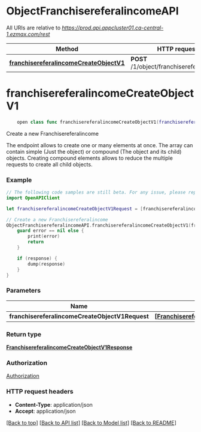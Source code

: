 # ObjectFranchisereferalincomeAPI

All URIs are relative to *https://prod.api.appcluster01.ca-central-1.ezmax.com/rest*

Method | HTTP request | Description
------------- | ------------- | -------------
[**franchisereferalincomeCreateObjectV1**](ObjectFranchisereferalincomeAPI.md#franchisereferalincomecreateobjectv1) | **POST** /1/object/franchisereferalincome | Create a new Franchisereferalincome


# **franchisereferalincomeCreateObjectV1**
```swift
    open class func franchisereferalincomeCreateObjectV1(franchisereferalincomeCreateObjectV1Request: [FranchisereferalincomeCreateObjectV1Request], completion: @escaping (_ data: FranchisereferalincomeCreateObjectV1Response?, _ error: Error?) -> Void)
```

Create a new Franchisereferalincome

The endpoint allows to create one or many elements at once.  The array can contain simple (Just the object) or compound (The object and its child) objects.  Creating compound elements allows to reduce the multiple requests to create all child objects.

### Example 
```swift
// The following code samples are still beta. For any issue, please report via http://github.com/OpenAPITools/openapi-generator/issues/new
import OpenAPIClient

let franchisereferalincomeCreateObjectV1Request = [franchisereferalincome-createObject-v1-Request(objFranchisereferalincome: franchisereferalincome-Request(fkiFranchisebrokerID: 123, fkiFranchisereferalincomeprogramID: 123, fkiPeriodID: 123, dFranchisereferalincomeLoan: "dFranchisereferalincomeLoan_example", dFranchisereferalincomeFranchiseamount: "dFranchisereferalincomeFranchiseamount_example", dFranchisereferalincomeFranchisoramount: "dFranchisereferalincomeFranchisoramount_example", dFranchisereferalincomeAgentamount: "dFranchisereferalincomeAgentamount_example", dtFranchisereferalincomeDisbursed: "dtFranchisereferalincomeDisbursed_example", tFranchisereferalincomeComment: "tFranchisereferalincomeComment_example", fkiFranchiseofficeID: 123, sFranchisereferalincomeRemoteid: "sFranchisereferalincomeRemoteid_example"), objFranchisereferalincomeCompound: franchisereferalincome-RequestCompound(objAddress: address-Request(fkiAddresstypeID: 123, sAddressCivic: "sAddressCivic_example", sAddressStreet: "sAddressStreet_example", sAddressSuite: "sAddressSuite_example", sAddressCity: "sAddressCity_example", fkiProvinceID: 123, fkiCountryID: 123, sAddressZip: "sAddressZip_example"), aObjContact: [contact-RequestCompound(objContactinformations: contactinformations-RequestCompound(aObjAddress: [address-Request(fkiAddresstypeID: 123, sAddressCivic: "sAddressCivic_example", sAddressStreet: "sAddressStreet_example", sAddressSuite: "sAddressSuite_example", sAddressCity: "sAddressCity_example", fkiProvinceID: 123, fkiCountryID: 123, sAddressZip: "sAddressZip_example")], aObjPhone: [phone-Request(fkiPhonetypeID: 123, ePhoneType: Field-ePhoneType(), sPhoneRegion: "sPhoneRegion_example", sPhoneExchange: "sPhoneExchange_example", sPhoneNumber: "sPhoneNumber_example", sPhoneInternational: "sPhoneInternational_example", sPhoneExtension: "sPhoneExtension_example")], aObjEmail: [email-Request(fkiEmailtypeID: 123, sEmailAddress: "sEmailAddress_example")], aObjWebsite: [website-Request(fkiWebsitetypeID: 123, sWebsiteAddress: "sWebsiteAddress_example")], iAddressDefault: 123, iPhoneDefault: 123, iEmailDefault: 123, iWebsiteDefault: 123), fkiContacttitleID: 123, fkiLanguageID: 123, sContactFirstname: "sContactFirstname_example", sContactLastname: "sContactLastname_example", sContactCompany: "sContactCompany_example", dtContactBirthdate: "dtContactBirthdate_example")], fkiFranchisebrokerID: 123, fkiFranchisereferalincomeprogramID: 123, fkiPeriodID: 123, dFranchisereferalincomeLoan: "dFranchisereferalincomeLoan_example", dFranchisereferalincomeFranchiseamount: "dFranchisereferalincomeFranchiseamount_example", dFranchisereferalincomeFranchisoramount: "dFranchisereferalincomeFranchisoramount_example", dFranchisereferalincomeAgentamount: "dFranchisereferalincomeAgentamount_example", dtFranchisereferalincomeDisbursed: "dtFranchisereferalincomeDisbursed_example", tFranchisereferalincomeComment: "tFranchisereferalincomeComment_example", fkiFranchiseofficeID: 123, sFranchisereferalincomeRemoteid: "sFranchisereferalincomeRemoteid_example"))] // [FranchisereferalincomeCreateObjectV1Request] | 

// Create a new Franchisereferalincome
ObjectFranchisereferalincomeAPI.franchisereferalincomeCreateObjectV1(franchisereferalincomeCreateObjectV1Request: franchisereferalincomeCreateObjectV1Request) { (response, error) in
    guard error == nil else {
        print(error)
        return
    }

    if (response) {
        dump(response)
    }
}
```

### Parameters

Name | Type | Description  | Notes
------------- | ------------- | ------------- | -------------
 **franchisereferalincomeCreateObjectV1Request** | [**[FranchisereferalincomeCreateObjectV1Request]**](FranchisereferalincomeCreateObjectV1Request.md) |  | 

### Return type

[**FranchisereferalincomeCreateObjectV1Response**](FranchisereferalincomeCreateObjectV1Response.md)

### Authorization

[Authorization](../README.md#Authorization)

### HTTP request headers

 - **Content-Type**: application/json
 - **Accept**: application/json

[[Back to top]](#) [[Back to API list]](../README.md#documentation-for-api-endpoints) [[Back to Model list]](../README.md#documentation-for-models) [[Back to README]](../README.md)

